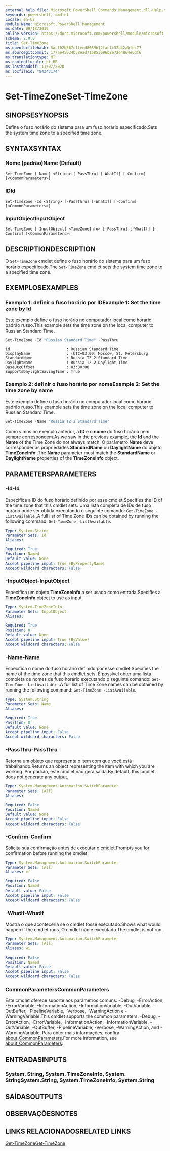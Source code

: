 ```yaml
---
external help file: Microsoft.PowerShell.Commands.Management.dll-Help.xml
keywords: powershell, cmdlet
Locale: en-US
Module Name: Microsoft.PowerShell.Management
ms.date: 09/18/2019
online version: https://docs.microsoft.com/powershell/module/microsoft.powershell.management/set-timezone?view=powershell-5.1&WT.mc_id=ps-gethelp
schema: 2.0.0
title: Set-TimeZone
ms.openlocfilehash: 3acf02b567c1fecd8089b12fac7c32b42abfec77
ms.sourcegitcommit: 177ae45034b58ead716853096b2e72e4864e6df6
ms.translationtype: MT
ms.contentlocale: pt-BR
ms.lasthandoff: 11/07/2020
ms.locfileid: "94343174"
---
```

# <span data-ttu-id="c75dd-103">Set-TimeZone</span><span class="sxs-lookup"><span data-stu-id="c75dd-103">Set-TimeZone</span></span>

## <span data-ttu-id="c75dd-104">SINOPSE</span><span class="sxs-lookup"><span data-stu-id="c75dd-104">SYNOPSIS</span></span>
<span data-ttu-id="c75dd-105">Define o fuso horário do sistema para um fuso horário especificado.</span><span class="sxs-lookup"><span data-stu-id="c75dd-105">Sets the system time zone to a specified time zone.</span></span>

## <span data-ttu-id="c75dd-106">SYNTAX</span><span class="sxs-lookup"><span data-stu-id="c75dd-106">SYNTAX</span></span>

### <span data-ttu-id="c75dd-107">Nome (padrão)</span><span class="sxs-lookup"><span data-stu-id="c75dd-107">Name (Default)</span></span>

```
Set-TimeZone [-Name] <String> [-PassThru] [-WhatIf] [-Confirm] [<CommonParameters>]
```

### <span data-ttu-id="c75dd-108">ID</span><span class="sxs-lookup"><span data-stu-id="c75dd-108">Id</span></span>

```
Set-TimeZone -Id <String> [-PassThru] [-WhatIf] [-Confirm] [<CommonParameters>]
```

### <span data-ttu-id="c75dd-109">InputObject</span><span class="sxs-lookup"><span data-stu-id="c75dd-109">InputObject</span></span>

```
Set-TimeZone [-InputObject] <TimeZoneInfo> [-PassThru] [-WhatIf] [-Confirm] [<CommonParameters>]
```

## <span data-ttu-id="c75dd-110">DESCRIPTION</span><span class="sxs-lookup"><span data-stu-id="c75dd-110">DESCRIPTION</span></span>

<span data-ttu-id="c75dd-111">O `Set-TimeZone` cmdlet define o fuso horário do sistema para um fuso horário especificado.</span><span class="sxs-lookup"><span data-stu-id="c75dd-111">The `Set-TimeZone` cmdlet sets the system time zone to a specified time zone.</span></span>

## <span data-ttu-id="c75dd-112">EXEMPLOS</span><span class="sxs-lookup"><span data-stu-id="c75dd-112">EXAMPLES</span></span>

### <span data-ttu-id="c75dd-113">Exemplo 1: definir o fuso horário por ID</span><span class="sxs-lookup"><span data-stu-id="c75dd-113">Example 1: Set the time zone by Id</span></span>

<span data-ttu-id="c75dd-114">Este exemplo define o fuso horário no computador local como horário padrão russo.</span><span class="sxs-lookup"><span data-stu-id="c75dd-114">This example sets the time zone on the local computer to Russian Standard Time.</span></span>

```powershell
Set-TimeZone -Id "Russian Standard Time" -PassThru
```

```Output
Id                         : Russian Standard Time
DisplayName                : (UTC+03:00) Moscow, St. Petersburg
StandardName               : Russia TZ 2 Standard Time
DaylightName               : Russia TZ 2 Daylight Time
BaseUtcOffset              : 03:00:00
SupportsDaylightSavingTime : True
```

### <span data-ttu-id="c75dd-115">Exemplo 2: definir o fuso horário por nome</span><span class="sxs-lookup"><span data-stu-id="c75dd-115">Example 2: Set the time zone by name</span></span>

<span data-ttu-id="c75dd-116">Este exemplo define o fuso horário no computador local como horário padrão russo.</span><span class="sxs-lookup"><span data-stu-id="c75dd-116">This example sets the time zone on the local computer to Russian Standard Time.</span></span>

```powershell
Set-TimeZone -Name "Russia TZ 2 Standard Time"
```

<span data-ttu-id="c75dd-117">Como vimos no exemplo anterior, a **ID** e o **nome** do fuso horário nem sempre correspondem.</span><span class="sxs-lookup"><span data-stu-id="c75dd-117">As we saw in the previous example, the **Id** and the **Name** of the Time Zone do not always match.</span></span>
<span data-ttu-id="c75dd-118">O parâmetro **Name** deve corresponder às propriedades **StandardName** ou **DaylightName** do objeto **TimeZoneInfo** .</span><span class="sxs-lookup"><span data-stu-id="c75dd-118">The **Name** parameter must match the **StandardName** or **DaylightName** properties of the **TimeZoneInfo** object.</span></span>

## <span data-ttu-id="c75dd-119">PARAMETERS</span><span class="sxs-lookup"><span data-stu-id="c75dd-119">PARAMETERS</span></span>

### <span data-ttu-id="c75dd-120">-Id</span><span class="sxs-lookup"><span data-stu-id="c75dd-120">-Id</span></span>

<span data-ttu-id="c75dd-121">Especifica a ID do fuso horário definido por esse cmdlet.</span><span class="sxs-lookup"><span data-stu-id="c75dd-121">Specifies the ID of the time zone that this cmdlet sets.</span></span> <span data-ttu-id="c75dd-122">Uma lista completa de IDs de fuso horário pode ser obtida executando o seguinte comando: `Get-TimeZone -ListAvailable` .</span><span class="sxs-lookup"><span data-stu-id="c75dd-122">A full list of Time Zone IDs can be obtained by running the following command: `Get-TimeZone -ListAvailable`.</span></span>

```yaml
Type: System.String
Parameter Sets: Id
Aliases:

Required: True
Position: Named
Default value: None
Accept pipeline input: True (ByPropertyName)
Accept wildcard characters: False
```

### <span data-ttu-id="c75dd-123">-InputObject</span><span class="sxs-lookup"><span data-stu-id="c75dd-123">-InputObject</span></span>

<span data-ttu-id="c75dd-124">Especifica um objeto **TimeZoneInfo** a ser usado como entrada.</span><span class="sxs-lookup"><span data-stu-id="c75dd-124">Specifies a **TimeZoneInfo** object to use as input.</span></span>

```yaml
Type: System.TimeZoneInfo
Parameter Sets: InputObject
Aliases:

Required: True
Position: 0
Default value: None
Accept pipeline input: True (ByValue)
Accept wildcard characters: False
```

### <span data-ttu-id="c75dd-125">-Name</span><span class="sxs-lookup"><span data-stu-id="c75dd-125">-Name</span></span>

<span data-ttu-id="c75dd-126">Especifica o nome do fuso horário definido por esse cmdlet.</span><span class="sxs-lookup"><span data-stu-id="c75dd-126">Specifies the name of the time zone that this cmdlet sets.</span></span> <span data-ttu-id="c75dd-127">É possível obter uma lista completa de nomes de fuso horário executando o seguinte comando: `Get-TimeZone -ListAvailable` .</span><span class="sxs-lookup"><span data-stu-id="c75dd-127">A full list of Time Zone names can be obtained by running the following command: `Get-TimeZone -ListAvailable`.</span></span>

```yaml
Type: System.String
Parameter Sets: Name
Aliases:

Required: True
Position: 0
Default value: None
Accept pipeline input: False
Accept wildcard characters: False
```

### <span data-ttu-id="c75dd-128">-PassThru</span><span class="sxs-lookup"><span data-stu-id="c75dd-128">-PassThru</span></span>

<span data-ttu-id="c75dd-129">Retorna um objeto que representa o item com que você está trabalhando.</span><span class="sxs-lookup"><span data-stu-id="c75dd-129">Returns an object representing the item with which you are working.</span></span> <span data-ttu-id="c75dd-130">Por padrão, este cmdlet não gera saída.</span><span class="sxs-lookup"><span data-stu-id="c75dd-130">By default, this cmdlet does not generate any output.</span></span>

```yaml
Type: System.Management.Automation.SwitchParameter
Parameter Sets: (All)
Aliases:

Required: False
Position: Named
Default value: None
Accept pipeline input: False
Accept wildcard characters: False
```

### <span data-ttu-id="c75dd-131">-Confirm</span><span class="sxs-lookup"><span data-stu-id="c75dd-131">-Confirm</span></span>

<span data-ttu-id="c75dd-132">Solicita sua confirmação antes de executar o cmdlet.</span><span class="sxs-lookup"><span data-stu-id="c75dd-132">Prompts you for confirmation before running the cmdlet.</span></span>

```yaml
Type: System.Management.Automation.SwitchParameter
Parameter Sets: (All)
Aliases: cf

Required: False
Position: Named
Default value: False
Accept pipeline input: False
Accept wildcard characters: False
```

### <span data-ttu-id="c75dd-133">-WhatIf</span><span class="sxs-lookup"><span data-stu-id="c75dd-133">-WhatIf</span></span>

<span data-ttu-id="c75dd-134">Mostra o que aconteceria se o cmdlet fosse executado.</span><span class="sxs-lookup"><span data-stu-id="c75dd-134">Shows what would happen if the cmdlet runs.</span></span> <span data-ttu-id="c75dd-135">O cmdlet não é executado.</span><span class="sxs-lookup"><span data-stu-id="c75dd-135">The cmdlet is not run.</span></span>

```yaml
Type: System.Management.Automation.SwitchParameter
Parameter Sets: (All)
Aliases: wi

Required: False
Position: Named
Default value: False
Accept pipeline input: False
Accept wildcard characters: False
```

### <span data-ttu-id="c75dd-136">CommonParameters</span><span class="sxs-lookup"><span data-stu-id="c75dd-136">CommonParameters</span></span>

<span data-ttu-id="c75dd-137">Este cmdlet oferece suporte aos parâmetros comuns: -Debug, -ErrorAction, -ErrorVariable, -InformationAction, -InformationVariable, -OutVariable, -OutBuffer, -PipelineVariable, -Verbose, -WarningAction e -WarningVariable.</span><span class="sxs-lookup"><span data-stu-id="c75dd-137">This cmdlet supports the common parameters: -Debug, -ErrorAction, -ErrorVariable, -InformationAction, -InformationVariable, -OutVariable, -OutBuffer, -PipelineVariable, -Verbose, -WarningAction, and -WarningVariable.</span></span> <span data-ttu-id="c75dd-138">Para obter mais informações, confira [about_CommonParameters](https://go.microsoft.com/fwlink/?LinkID=113216).</span><span class="sxs-lookup"><span data-stu-id="c75dd-138">For more information, see [about_CommonParameters](https://go.microsoft.com/fwlink/?LinkID=113216).</span></span>

## <span data-ttu-id="c75dd-139">ENTRADAS</span><span class="sxs-lookup"><span data-stu-id="c75dd-139">INPUTS</span></span>

### <span data-ttu-id="c75dd-140">System. String, System. TimeZoneInfo, System. String</span><span class="sxs-lookup"><span data-stu-id="c75dd-140">System.String, System.TimeZoneInfo, System.String</span></span>

## <span data-ttu-id="c75dd-141">SAÍDAS</span><span class="sxs-lookup"><span data-stu-id="c75dd-141">OUTPUTS</span></span>

## <span data-ttu-id="c75dd-142">OBSERVAÇÕES</span><span class="sxs-lookup"><span data-stu-id="c75dd-142">NOTES</span></span>

## <span data-ttu-id="c75dd-143">LINKS RELACIONADOS</span><span class="sxs-lookup"><span data-stu-id="c75dd-143">RELATED LINKS</span></span>

[<span data-ttu-id="c75dd-144">Get-TimeZone</span><span class="sxs-lookup"><span data-stu-id="c75dd-144">Get-TimeZone</span></span>](Get-TimeZone.md)
